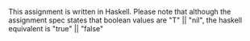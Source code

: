 This assignment is written in Haskell. Please note that although the assignment spec states that boolean values are "T" || "nil", the haskell equivalent is "true" || "false"

